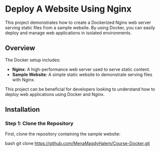 # Deploy A Website Using Nginx

This project demonstrates how to create a Dockerized Nginx web server serving static files from a sample website. By using Docker, you can easily deploy and manage web applications in isolated environments.

## Overview

The Docker setup includes:

- **Nginx**: A high-performance web server used to serve static content.
- **Sample Website**: A simple static website to demonstrate serving files with Nginx.

This project can be beneficial for developers looking to understand how to deploy web applications using Docker and Nginx.

## Installation

### Step 1: Clone the Repository
First, clone the repository containing the sample website:

bash
git clone https://github.com/MenaMagdyHalem/Course-Docker.git
